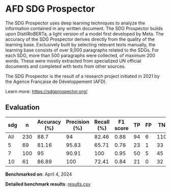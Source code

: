 # AFD SDG Prospector

The SDG Prospector uses deep learning techniques to analyze the information
contained in any written document. The SDG Prospector builds upon
DistilRoBERTa, a light version of a model first developed by Meta. The
accuracy of the SDG Prospector derives directly from the quality of the
learning base. Exclusively built by selecting relevant texts manually, the
learning base consists of over 9,000 paragraphs related to the SDGs. For each
SDG, more than 500 paragraphs were collected, of maximum 200 words. These were
mostly extracted from specialized UN official documents and completed with
texts from other sources.

The SDG Prospector is the result of a research project initiated in 2021 by
the Agence Française de Développement (AFD).


Learn more: https://sdgprospector.org/

## Evaluation

| sdg   |   n |   Accuracy (%) |   Precision (%) |   Recall (%) |   F1 score |   TP |   FP |   TN |   FN |
|-------|-----|----------------|-----------------|--------------|------------|------|------|------|------|
| All   | 230 |          88.7  |           94    |        82.46 |       0.88 |   94 |    6 |  110 |   20 |
| 5     |  69 |          81.16 |           95.83 |        65.71 |       0.78 |   23 |    1 |   33 |   12 |
| 7     | 100 |          95    |           90.91 |       100    |       0.95 |   50 |    5 |   45 |    0 |
| 10    |  61 |          86.89 |          100    |        72.41 |       0.84 |   21 |    0 |   32 |    8 |

**Benchmarked on**: April 4, 2024

**Detailed benchmark results**: [results.csv](results.csv)